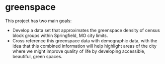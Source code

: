 # greenspace

This project has two main goals:
- Develop a data set that approximates the greenspace density of census block groups within Springfield, MO city limits.
- Cross reference this greenspace data with demographic data, with the idea that this combined information will help highlight areas of the city where we might improve quality of life by developing accessible, beautiful, green spaces.